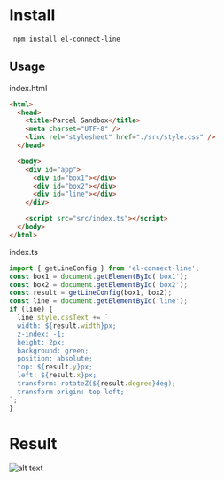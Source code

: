 # Install

```sh
 npm install el-connect-line
```

## Usage

index.html

```html
<html>
  <head>
    <title>Parcel Sandbox</title>
    <meta charset="UTF-8" />
    <link rel="stylesheet" href="./src/style.css" />
  </head>

  <body>
    <div id="app">
      <div id="box1"></div>
      <div id="box2"></div>
      <div id="line"></div>
    </div>

    <script src="src/index.ts"></script>
  </body>
</html>
```

index.ts

```js
import { getLineConfig } from 'el-connect-line';
const box1 = document.getElementById('box1');
const box2 = document.getElementById('box2');
const result = getLineConfig(box1, box2);
const line = document.getElementById('line');
if (line) {
  line.style.cssText += `
  width: ${result.width}px;
  z-index: -1;
  height: 2px;
  background: green;
  position: absolute;
  top: ${result.y}px;
  left: ${result.x}px;
  transform: rotateZ(${result.degree}deg);
  transform-origin: top left;
`;
}
```

# Result

![alt text](https://i.ibb.co/xqZ6XMT/Screen-Shot-2564-01-16-at-20-23-23.png)
